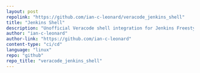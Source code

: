 ```yaml
---
layout: post
repolink: "https://github.com/ian-c-leonard/veracode_jenkins_shell"
title: "Jenkins Shell"
description: "Unofficial Veracode shell integration for Jenkins Freestyle projects."
author: "ian-c-leonard"
author-link: "https://github.com/ian-c-leonard"
content-type: "ci/cd"
language: "linux"
repo: "github"
repo_title: "veracode_jenkins_shell"
---
```

